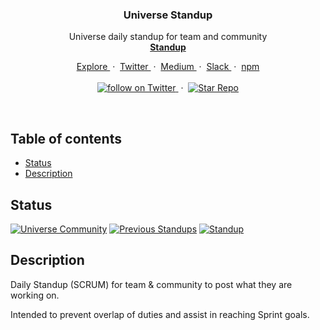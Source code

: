 <div align="center">
  <h3>Universe Standup</h3>
  <p>
    Universe daily standup for team and community
    <br/>
    <a href="https://github.com/universelabs/universe-standup/issues?q=is%3Aopen+is%3Aissue"><strong>Standup</strong></a>
  </p>
  <p>
    <a href="https://github.com/universelabs/" alt="Explore Universe Labs GitHub">
      Explore
    </a>
    &nbsp;&middot;&nbsp;
    <a href="https://twitter.com/intent/follow?screen_name=universelabs" alt="Follow UniverseLabs on Twitter">
      Twitter
    </a>
    &nbsp;&middot;&nbsp;
    <a href="https://medium.com/universelabs" alt="UniverseLabs – Medium">
      Medium
    </a>
    &nbsp;&middot;&nbsp;
    <a href="https://slack.universe.engineering">
      Slack
    </a>
    &nbsp;&middot;&nbsp;
    <a href="https://www.npmjs.com/package/@universelabs/meta" alt="NPM @universelabs/meta">
      npm
    </a>
    <br/>
    <br/>
    <a href="https://twitter.com/intent/follow?screen_name=universelabs">
      <img src="https://img.shields.io/twitter/url/https/twitter.com/universelabs.svg?style=social&label=Follow%20%40universelabs&logo=twitter" alt="follow on Twitter" />
    </a>
    &nbsp;&middot;&nbsp;
    <a href="/stargazers">
      <img src="https://img.shields.io/github/stars/universelabs/universe-standup.svg?style=social&label=Star&maxAge=2592000" alt="Star Repo" />
    </a>
  </p>
</div>

<br/>

## Table of contents

- [Status](#status)
- [Description](#description)


## Status

[![Universe Community](https://img.shields.io/badge/Universe_Community-Join_the_Slack!-blue.svg?colorA=000000&colorB=7800C4)](https://slack.universe.engineering)
[![Previous Standups](https://img.shields.io/badge/Standup-Previous-blue.svg?colorA=212121&colorB=007BFF)](https://github.com/universelabs/universe-standup/issues?q=is%3Aissue+is%3Aclosed)
[![Standup](https://img.shields.io/badge/Standup-Latest-blue.svg?colorA=212121&colorB=007BFF)](https://github.com/universelabs/universe-standup/issues?q=is%3Aopen+is%3Aissue)


## Description

Daily Standup (SCRUM) for team & community to post what they are working on. 

Intended to prevent overlap of duties and assist in reaching Sprint goals.
